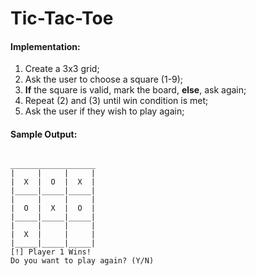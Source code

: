 # Tic-Tac-Toe

#### Implementation:
1. Create a 3x3 grid;
2. Ask the user to choose a square (1-9);
3. **If** the square is valid, mark the board, **else**, ask again;
4. Repeat (2) and (3) until win condition is met;
5. Ask the user if they wish to play again;

#### Sample Output:

<pre><code>
___________________
|     |     |     |
|  X  |  O  |  X  |
|_____|_____|_____|
|     |     |     |
|  O  |  X  |  O  |
|_____|_____|_____|
|     |     |     |
|  X  |     |     |
|_____|_____|_____|
[!] Player 1 Wins!
Do you want to play again? (Y/N)
</code></pre>